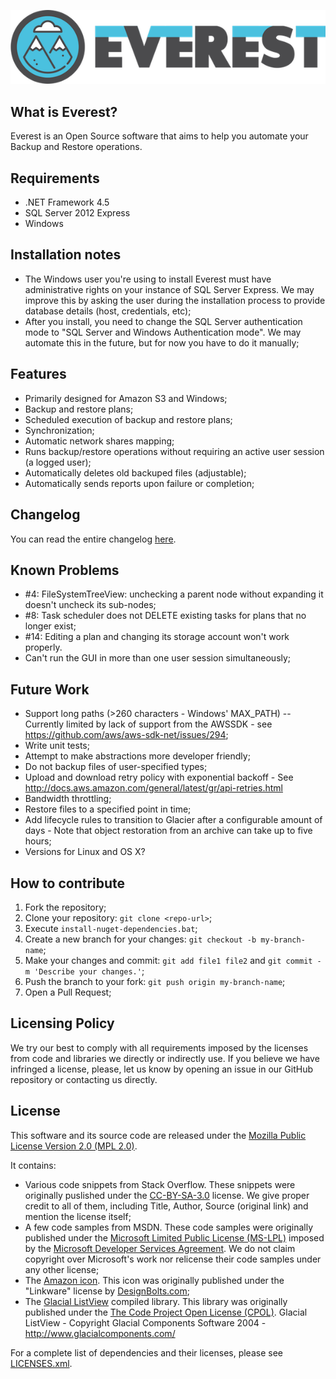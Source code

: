 ![everest logo](everest-logo-small.png)

## What is Everest?

Everest is an Open Source software that aims to help you automate your Backup and Restore operations.

## Requirements

- .NET Framework 4.5
- SQL Server 2012 Express
- Windows

## Installation notes

- The Windows user you're using to install Everest must have administrative rights on your instance of SQL Server Express. We may improve this by asking the user during the installation process to provide database details (host, credentials, etc);
- After you install, you need to change the SQL Server authentication mode to "SQL Server and Windows Authentication mode". We may automate this in the future, but for now you have to do it manually;

## Features

- Primarily designed for Amazon S3 and Windows;
- Backup and restore plans;
- Scheduled execution of backup and restore plans;
- Synchronization;
- Automatic network shares mapping;
- Runs backup/restore operations without requiring an active user session (a logged user);
- Automatically deletes old backuped files (adjustable);
- Automatically sends reports upon failure or completion;

## Changelog

You can read the entire changelog [here](CHANGELOG.md).

## Known Problems

- \#4: FileSystemTreeView: unchecking a parent node without expanding it doesn't uncheck its sub-nodes;
- \#8: Task scheduler does not DELETE existing tasks for plans that no longer exist;
- \#14: Editing a plan and changing its storage account won't work properly.
- Can't run the GUI in more than one user session simultaneously;

## Future Work

- Support long paths (>260 characters - Windows' MAX_PATH) -- Currently limited by lack of support from the AWSSDK - see https://github.com/aws/aws-sdk-net/issues/294;
- Write unit tests;
- Attempt to make abstractions more developer friendly;
- Do not backup files of user-specified types;
- Upload and download retry policy with exponential backoff - See http://docs.aws.amazon.com/general/latest/gr/api-retries.html
- Bandwidth throttling;
- Restore files to a specified point in time;
- Add lifecycle rules to transition to Glacier after a configurable amount of days - Note that object restoration from an archive can take up to five hours;
- Versions for Linux and OS X?

## How to contribute

1. Fork the repository;
2. Clone your repository: `git clone <repo-url>`;
3. Execute `install-nuget-dependencies.bat`;
4. Create a new branch for your changes: `git checkout -b my-branch-name`;
5. Make your changes and commit: `git add file1 file2` and `git commit -m 'Describe your changes.'`;
6. Push the branch to your fork: `git push origin my-branch-name`;
7. Open a Pull Request;

## Licensing Policy

We try our best to comply with all requirements imposed by the licenses from code and libraries we directly or indirectly use.
If you believe we have infringed a license, please, let us know by opening an issue in our GitHub repository or contacting us directly.

## License

This software and its source code are released under the [Mozilla Public License Version 2.0 (MPL 2.0)](https://www.mozilla.org/en-US/MPL/2.0/).

It contains:
- Various code snippets from Stack Overflow. These snippets were originally puslished under the [CC-BY-SA-3.0](https://creativecommons.org/licenses/by-sa/3.0/) license.
  We give proper credit to all of them, including Title, Author, Source (original link) and mention the license itself;
- A few code samples from MSDN. These code samples were originally published under the [Microsoft Limited Public License (MS-LPL)](http://clrinterop.codeplex.com/license) imposed by the [Microsoft Developer Services Agreement](https://msdn.microsoft.com/en-us/cc300389.aspx#D). We do not claim copyright over Microsoft's work nor relicense their code samples under any other license;
- The [Amazon icon](http://www.iconarchive.com/show/cute-social-2014-icons-by-designbolts/Amazon-icon.html). This icon was originally published under the "Linkware" license by [DesignBolts.com](http://www.designbolts.com);
- The [Glacial ListView](http://www.codeproject.com/Articles/4012/C-List-View-v) compiled library. This library was originally published under the [The Code Project Open License (CPOL)](http://www.codeproject.com/info/cpol10.aspx).
  Glacial ListView - Copyright Glacial Components Software 2004 - http://www.glacialcomponents.com/

For a complete list of dependencies and their licenses, please see [LICENSES.xml](LICENSES.xml).
